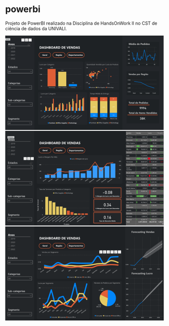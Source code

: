 # powerbi
Projeto de PowerBI realizado na Disciplina de HandsOnWork II no CST de ciência de dados da UNIVALI.


![Relatório de Vendas](images/image1.png)
![Relatório de Vendas](images/image2.png)
![Relatório de Vendas](images/image3.png)

